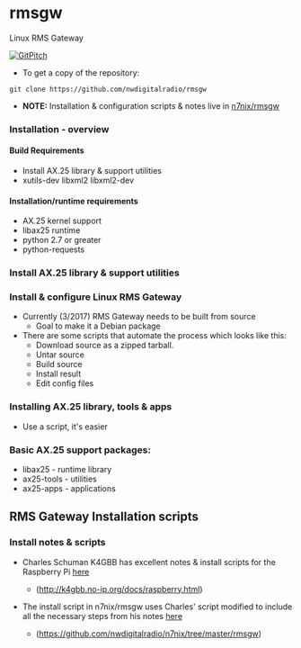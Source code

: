 # rmsgw
Linux RMS Gateway

[![GitPitch](https://gitpitch.com/assets/badge.svg)](https://gitpitch.com/nwdigitalradio/rmsgw/master)

* To get a copy of the repository:

```
git clone https://github.com/nwdigitalradio/rmsgw
```

* **NOTE:** Installation & configuration scripts & notes live in [n7nix/rmsgw](https://github.com/nwdigitalradio/n7nix/tree/master/rmsgw)

### Installation - overview

#### Build Requirements
* Install AX.25 library & support utilities
* xutils-dev libxml2 libxml2-dev

#### Installation/runtime requirements
* AX.25 kernel support
* libax25 runtime
* python 2.7 or greater
* python-requests

### Install AX.25 library & support utilities

### Install & configure Linux RMS Gateway
* Currently (3/2017) RMS Gateway needs to be built from source
  * Goal to make it a Debian package
* There are some scripts that automate the process which looks like this:
  * Download source as a zipped tarball.
  * Untar source
  * Build source
  * Install result
  * Edit config files

### Installing AX.25 library, tools & apps
* Use a script, it's easier

### Basic AX.25 support packages:
* libax25 - runtime library
* ax25-tools - utilities
* ax25-apps - applications

## RMS Gateway Installation scripts

### Install notes & scripts
* Charles Schuman K4GBB has excellent notes & install scripts for the Raspberry Pi [here](http://k4gbb.no-ip.org/docs/raspberry.html)
  * (http://k4gbb.no-ip.org/docs/raspberry.html)

* The install script in n7nix/rmsgw uses Charles' script modified to include all the necessary steps from his notes [here](https://github.com/nwdigitalradio/n7nix/tree/master/rmsgw)
  * (https://github.com/nwdigitalradio/n7nix/tree/master/rmsgw)
